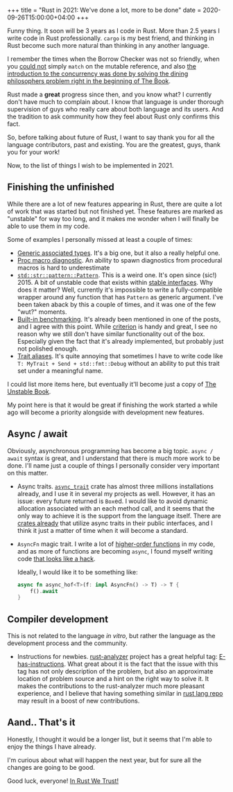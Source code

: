 +++
title = "Rust in 2021: We've done a lot, more to be done"
date = 2020-09-26T15:00:00+04:00
+++

Funny thing. It soon will be 3 years as I code in Rust. More than 2.5 years I write code in Rust professionally.
`cargo` is my best friend, and thinking in Rust become such more natural than thinking in any another language.

I remember the times when the Borrow Checker was not so friendly, when you [could not](https://doc.rust-lang.org/1.30.0/book/first-edition/patterns.html#ref-and-ref-mut) simply `match`
on the mutable reference, and also [the introduction to the concurrency was done by solving the dining philosophers problem right in the beginning of The Book](https://doc.rust-lang.org/1.2.0/book/dining-philosophers.html).

Rust made a **great** progress since then, and you know what? I currently don't have much to complain about. I know that language is under thorough supervision of guys who really care about both language and its users.
And the tradition to ask community how they feel about Rust only confirms this fact.

So, before talking about future of Rust, I want to say thank you for all the language contributors, past and existing. You are the greatest, guys, thank you for your work!

Now, to the list of things I wish to be implemented in 2021.

## Finishing the unfinished

While there are a lot of new features appearing in Rust, there are quite a lot of work that was started but not finished yet.
These features are marked as "unstable" for way too long, and it makes me wonder when I will finally be able to use them in my code.

Some of examples I personally missed at least a couple of times:

- [Generic associated types](https://github.com/rust-lang/rust/issues/44265). It's a big one, but it also a really helpful one.
- [Proc macro diagnostic](https://github.com/rust-lang/rust/issues/54140). An ability to spawn diagnostics from procedural macros is hard to underestimate
- [`std::str::pattern::Pattern`](https://github.com/rust-lang/rust/issues/27721). This is a weird one. It's open since (sic!) 2015.
  A bit of unstable code that exists within [stable interfaces](https://doc.rust-lang.org/std/primitive.str.html#method.starts_with).
  Why does it matter? Well, currently it's impossible to write a fully-compatible wrapper around any function that has `Pattern` as generic argument.
  I've been taken aback by this a couple of times, and it was one of the few "wut?" moments.
- [Built-in benchmarking](https://doc.rust-lang.org/test/bench/index.html). It's already been mentioned in one of the posts, and I agree with this point.
  While [criterion](https://docs.rs/criterion/0.3.3/criterion/) is handy and great, I see no reason why we still don't have similar functionality out of
  the box. Especially given the fact that it's already implemented, but probably just not polished enough.
- [Trait aliases](https://github.com/rust-lang/rust/issues/41517). It's quite annoying that sometimes I have to write code like `T: MyTrait + Send + std::fmt::Debug`
  without an ability to put this trait set under a meaningful name.

I could list more items here, but eventually it'll become just a copy of [The Unstable Book](https://doc.rust-lang.org/unstable-book/).

My point here is that it would be great if finishing the work started a while ago will become a priority alongside with development new features.

## Async / await

Obviously, asynchronous programming has become a big topic. `async / await` syntax is great, and I understand that there is much more work to be done.
I'll name just a couple of things I personally consider very important on this matter.

- Async traits. [`async_trait`](https://crates.io/crates/async-trait) crate has almost three millions installations already, and I use it in several my projects as well.
  However, it has an issue: every future returned is `Box`ed. I would like to avoid dynamic allocation associated with an each method call, and it seems that the only
  way to achieve it is the support from the language itself. There are [crates already](https://crates.io/crates/deadpool) that utilize async traits in their public
  interfaces, and I think it just a matter of time when it will become a standard.
- `AsyncFn` magic trait. I write a lot of [higher-order functions](https://en.wikipedia.org/wiki/Higher-order_function) in my code, and as more of functions are becoming
  `async`, I found myself writing code [that looks like a hack](https://play.rust-lang.org/?version=stable&mode=debug&edition=2018&gist=905325085709e846f1f23e5b3cbc5b2a).
  
  Ideally, I would like it to be something like:

  ```rust
  async fn async_hof<T>(f: impl AsyncFn() -> T) -> T {
      f().await
  }
  ```

## Compiler development

This is not related to the language *in vitro*, but rather the language as the development process and the community.

- Instructions for newbies. [rust-analyzer](https://github.com/rust-analyzer/rust-analyzer) project has a great helpful tag:
  [E-has-instructions](https://github.com/rust-analyzer/rust-analyzer/issues?q=is%3Aopen+is%3Aissue+label%3AE-has-instructions).
  What great about it is the fact that the issue with this tag has not only description of the problem, but also an approximate
  location of problem source and a hint on the right way to solve it. It makes the contributions to the rust-analyzer much more
  pleasant experience, and I believe that having something similar in [rust lang repo](https://github.com/rust-lang/rust) may
  result in a boost of new contributions.

## Aand.. That's it

Honestly, I thought it would be a longer list, but it seems that I'm able to enjoy the things I have already.

I'm curious about what will happen the next year, but for sure all the changes are going to be good.

Good luck, everyone! [In Rust We Trust!](https://en.wikipedia.org/wiki/In_God_We_Trust)

